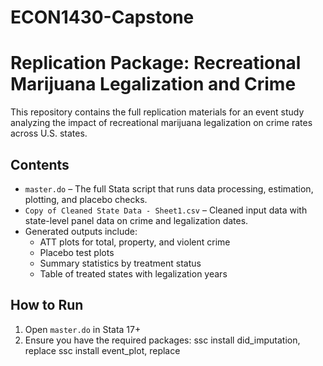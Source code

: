 # ECON1430-Capstone
# Replication Package: Recreational Marijuana Legalization and Crime

This repository contains the full replication materials for an event study analyzing the impact of recreational marijuana legalization on crime rates across U.S. states.

## Contents

- `master.do` – The full Stata script that runs data processing, estimation, plotting, and placebo checks.
- `Copy of Cleaned State Data - Sheet1.csv` – Cleaned input data with state-level panel data on crime and legalization dates.
- Generated outputs include:
  - ATT plots for total, property, and violent crime
  - Placebo test plots
  - Summary statistics by treatment status
  - Table of treated states with legalization years

## How to Run

1. Open `master.do` in Stata 17+
2. Ensure you have the required packages:
   ssc install did_imputation, replace
   ssc install event_plot, replace
